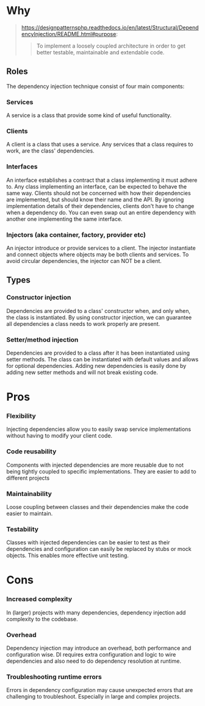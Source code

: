 # Why

> https://designpatternsphp.readthedocs.io/en/latest/Structural/DependencyInjection/README.html#purpose:
>>To implement a loosely coupled architecture in order to get better testable, maintainable and extendable code.

## Roles
The dependency injection technique consist of four main components:

### Services
A service is a class that provide some kind of useful functionality.

### Clients
A client is a class that uses a service.
Any services that a class requires to work, are the class' dependencies.

### Interfaces
An interface establishes a contract that a class implementing it must adhere to.
Any class implementing an interface, can be expected to behave the same way.
Clients should not be concerned with how their dependencies are implemented, but should know their name and the API.
By ignoring implementation details of their dependencies, clients don't have to change when a dependency do.
You can even swap out an entire dependency with another one implementing the same interface.

### Injectors (aka container, factory, provider etc)
An injector introduce or provide services to a client.
The injector instantiate and connect objects where objects may be both clients and services.
To avoid circular dependencies, the injector can NOT be a client.

## Types

### Constructor injection
Dependencies are provided to a class' constructor when, and only when, the class is instantiated.
By using constructor injection, we can guarantee all dependencies a class needs to work properly are present.

### Setter/method injection
Dependencies are provided to a class after it has been instantiated using setter methods.
The class can be instantiated with default values and allows for optional dependencies.
Adding new dependencies is easily done by adding new setter methods and will not break existing code.

# Pros

### Flexibility
Injecting dependencies allow you to easily swap service implementations without having to modify your client code.

### Code reusability
Components with injected dependencies are more reusable due to not being tightly coupled to specific implementations.
They are easier to add to different projects

### Maintainability
Loose coupling between classes and their dependencies make the code easier to maintain.

### Testability
Classes with injected dependencies can be easier to test as their dependencies and configuration can easily be replaced by stubs or mock objects.
This enables more effective unit testing.

# Cons

### Increased complexity
In (larger) projects with many dependencies, dependency injection add complexity to the codebase.

### Overhead
Dependency injection may introduce an overhead, both performance and configuration wise.
DI requires extra configuration and logic to wire dependencies and also need to do dependency resolution at runtime.

### Troubleshooting runtime errors
Errors in dependency configuration may cause unexpected errors that are challenging to troubleshoot.
Especially in large and complex projects.
